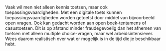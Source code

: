 Vaak wil men niet alleen kennis toetsen, maar ook toepassingsvaardigheden. Met een digitale toets kunnen toepassingsvaardigheden worden getoetst door middel van bijvoorbeeld open vragen. Ook kan gedacht worden aan open boek-tentamens of casustoetsen. Dit is op afstand minder fraudegevoelig dan het afnemen van toetsen met alleen multiple choice-vragen, maar wel arbeidsintensiever. Wees daarom realistisch over wat er mogelijk is in de tijd die je beschikbaar hebt.  
